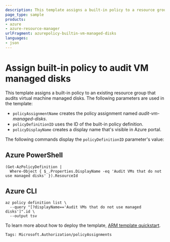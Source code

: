 ```yaml
---
description: This template assigns a built-in policy to a resource group scope to audit virtual machine (VM) managed disks.
page_type: sample
products:
- azure
- azure-resource-manager
urlFragment: azurepolicy-builtin-vm-managed-disks
languages:
- json
---
```

# Assign built-in policy to audit VM managed disks

This template assigns a built-in policy to an existing resource group that audits virtual machine managed disks. The following parameters are used in the template:

- `policyAssignmentName` creates the policy assignment named _audit-vm-managed-disks_.
- `policyDefinitionID` uses the ID of the built-in policy definition.
- `policyDisplayName` creates a display name that's visible in Azure portal.

The following commands display the `policyDefinitionID` parameter's value:

## Azure PowerShell

```
(Get-AzPolicyDefinition |
  Where-Object { $_.Properties.DisplayName -eq 'Audit VMs that do not use managed disks' }).ResourceId
```

## Azure CLI

```
az policy definition list \
  --query "[?displayName=='Audit VMs that do not use managed disks']".id \
  --output tsv
```

To learn more about how to deploy the template, [ARM template quickstart](https://learn.microsoft.com/azure/governance/policy/assign-policy-template).

`Tags: Microsoft.Authorization/policyAssignments`
